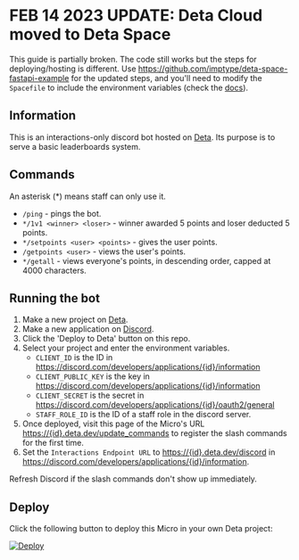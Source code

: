 # FEB 14 2023 UPDATE: Deta Cloud moved to Deta Space
This guide is partially broken. The code still works but the steps for deploying/hosting is different. Use https://github.com/imptype/deta-space-fastapi-example for the updated steps, and you'll need to modify the `Spacefile` to include the environment variables (check the [docs](https://deta.space/docs/en/reference/spacefile)).

## Information
This is an interactions-only discord bot hosted on [Deta](https://deta.sh). Its purpose is to serve a basic leaderboards system.

## Commands
An asterisk (*) means staff can only use it.
- `/ping` - pings the bot.
- `*/1v1 <winner> <loser>` - winner awarded 5 points and loser deducted 5 points.
- `*/setpoints <user> <points>` - gives the user points.
- `/getpoints <user>` - views the user's points.
- `*/getall` - views everyone's points, in descending order, capped at 4000 characters.

## Running the bot
1. Make a new project on [Deta](https://web.deta.sh/home).
2. Make a new application on [Discord](https://discord.com/developers/applications).
3. Click the 'Deploy to Deta' button on this repo.
4. Select your project and enter the environment variables.
    - `CLIENT_ID` is the ID in https://discord.com/developers/applications/{id}/information
    - `CLIENT_PUBLIC_KEY` is the key in https://discord.com/developers/applications/{id}/information
    - `CLIENT_SECRET` is the secret in https://discord.com/developers/applications/{id}/oauth2/general
    - `STAFF_ROLE_ID` is the ID of a staff role in the discord server.
5. Once deployed, visit this page of the Micro's URL [https://{id}.deta.dev/update_commands](https://deta.sh) to register the slash commands for the first time.
6. Set the `Interactions Endpoint URL` to [https://{id}.deta.dev/discord](https://deta.sh) in https://discord.com/developers/applications/{id}/information.

Refresh Discord if the slash commands don't show up immediately.

## Deploy
Click the following button to deploy this Micro in your own Deta project:

[![Deploy](https://button.deta.dev/1/svg)](https://go.deta.dev/deploy)
